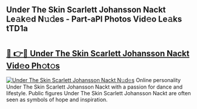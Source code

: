 ## Under The Skin Scarlett Johansson Nackt Le𝚊k𝚎d N𝚞𝚍es - Part-aPl Photos Vid𝚎o Le𝚊ks tTD1a

# <h2><a href="http://fb9awnc.evod.top/?m=Under+The+Skin+Scarlett+Johansson+Nackt">🔗 👉🔴 Under The Skin Scarlett Johansson Nackt Vid𝚎o Ph𝚘t𝚘s</a></h2>

[![Under The Skin Scarlett Johansson Nackt N𝚞d𝚎s](https://i.imgur.com/8V9OHl7.gif)](http://fb9awnc.evod.top/?m=Under+The+Skin+Scarlett+Johansson+Nackt)
Online personality Under The Skin Scarlett Johansson Nackt with a passion for dance and lifestyle. Public figures Under The Skin Scarlett Johansson Nackt are often seen as symbols of hope and inspiration. 
